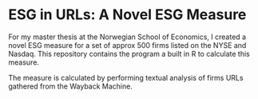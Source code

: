 # ESG in URLs: A Novel ESG Measure

For my master thesis at the Norwegian School of Economics, I created a novel ESG measure for a set of approx 500 firms listed on the NYSE and Nasdaq.
This repository contains the program a built in R to calculate this measure.

The measure is calculated by performing textual analysis of firms URLs gathered from the Wayback Machine.
